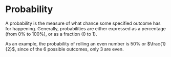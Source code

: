 # Probability

A probability is the measure of what chance some specified outcome has for happening. Generally, probabilities are either expressed as a percentage (from $0 \%$ to $100 \%$), or as a fraction ($0$ to $1$).

As an example, the probability of rolling an even number is $50 \%$ or $\frac{1}{2}$, since of the $6$ possible outcomes, only $3$ are even.
